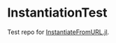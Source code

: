 # InstantiationTest

Test repo for [InstantiateFromURL.jl](https://github.com/QuantEcon/InstantiateFromURL.jl). 
